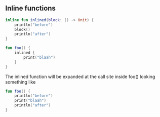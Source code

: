 ## Inline functions

```kotlin
inline fun inlined(block: () -> Unit) {
    println("before")
    block()
    println("after")
}

fun foo() {
    inlined {
    	print("blaah")
    }
}
```

The inlined function will be expanded at the call site inside foo() looking something like

```kotlin
fun foo() {
	println("before")
	print("blaah")
	println("after")
}
```